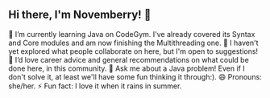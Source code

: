 ## Hi there, I'm Novemberry! 👋 
🌱 I’m currently learning Java on CodeGym. I've already covered its Syntax and Core modules and am now finishing the Multithreading one.
👯 I haven't yet explored what people collaborate on here, but I'm open to suggestions!
🤔 I’d love career advice and general recommendations on what could be done here, in this community.
💬 Ask me about a Java problem! Even if I don't solve it, at least we'll have some fun thinking it through:).
😄 Pronouns: she/her.
⚡ Fun fact: I love it when it rains in summer.
